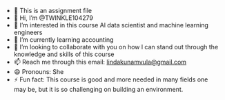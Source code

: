 - 🙈 This is an assignment file  
- 👋 Hi, I’m @TWINKLE104279
- 👀 I’m interested in this course Al data scientist and machine learning engineers
- 🌱 I’m currently learning accounting 
- 💞️ I’m looking to collaborate with you on how l can stand out through the knowledge and skills of this course 
- 📫 Reach me through this email:  lindakunamvula@gmail.com
- 😄 Pronouns: She 
- ⚡ Fun fact:  This course is good and more needed in many fields one may be, but it is so challenging on building an environment.

<!---
TWINKLE104279/TWINKLE104279 is a ✨ special ✨ repository because its `README.md` (this file) appears on your GitHub profile.
You can click the Preview link to take a look at your changes
--->
